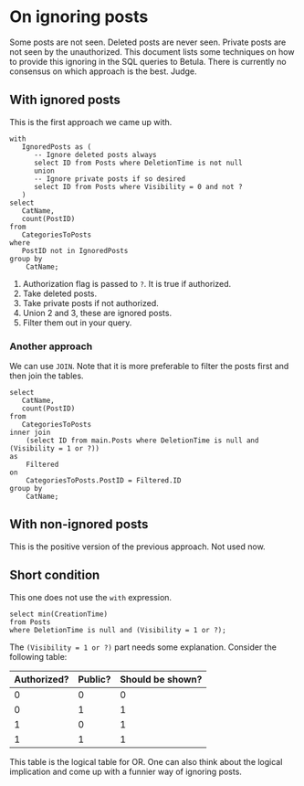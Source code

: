 # On ignoring posts
Some posts are not seen. Deleted posts are never seen. Private posts are not seen by the unauthorized. This document lists some techniques on how to provide this ignoring in the SQL queries to Betula. There is currently no consensus on which approach is the best. Judge.

## With ignored posts
This is the first approach we came up with.

```sqlite
with
   IgnoredPosts as (
      -- Ignore deleted posts always
      select ID from Posts where DeletionTime is not null
      union
      -- Ignore private posts if so desired
      select ID from Posts where Visibility = 0 and not ?
   )
select
   CatName, 
   count(PostID)
from
   CategoriesToPosts
where
   PostID not in IgnoredPosts
group by
	CatName;
```

1. Authorization flag is passed to `?`. It is true if authorized.
2. Take deleted posts.
3. Take private posts if not authorized.
4. Union 2 and 3, these are ignored posts.
5. Filter them out in your query.

### Another approach
We can use `JOIN`.
Note that it is more preferable to filter the posts first and then join the tables.

```sqlite
select
   CatName, 
   count(PostID)
from
   CategoriesToPosts
inner join 
    (select ID from main.Posts where DeletionTime is null and (Visibility = 1 or ?)) 
as
    Filtered
on 
    CategoriesToPosts.PostID = Filtered.ID
group by
    CatName;
```

## With non-ignored posts
This is the positive version of the previous approach. Not used now.

## Short condition
This one does not use the `with` expression.

```sqlite
select min(CreationTime)
from Posts
where DeletionTime is null and (Visibility = 1 or ?);
```

The `(Visibility = 1 or ?)` part needs some explanation. Consider the following table:

| Authorized? | Public? | Should be shown? |
| ----------- | ------- | ---------------- |
| 0 | 0 | 0 |
| 0 | 1 | 1 |
| 1 | 0 | 1 |
| 1 | 1 | 1 |

This table is the logical table for OR. One can also think about the logical implication and come up with a funnier way of ignoring posts.